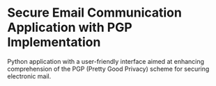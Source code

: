 # Secure Email Communication Application with PGP Implementation
  Python application with a user-friendly interface aimed at enhancing comprehension of the PGP (Pretty Good Privacy) scheme for securing electronic mail.
